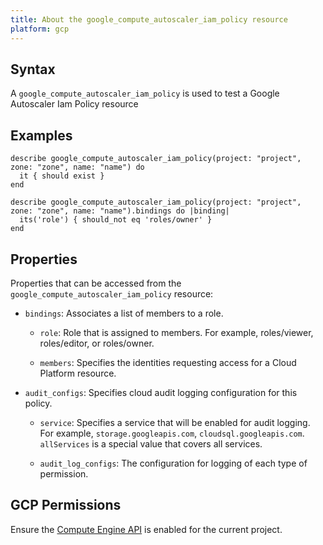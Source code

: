 ```yaml
---
title: About the google_compute_autoscaler_iam_policy resource
platform: gcp
---
```


## Syntax
A `google_compute_autoscaler_iam_policy` is used to test a Google Autoscaler Iam Policy resource

## Examples
```
describe google_compute_autoscaler_iam_policy(project: "project", zone: "zone", name: "name") do
  it { should exist }
end

describe google_compute_autoscaler_iam_policy(project: "project", zone: "zone", name: "name").bindings do |binding|
  its('role') { should_not eq 'roles/owner' }
end
```

## Properties
Properties that can be accessed from the `google_compute_autoscaler_iam_policy` resource:

  * `bindings`: Associates a list of members to a role.

    * `role`: Role that is assigned to members. For example, roles/viewer, roles/editor, or roles/owner.

    * `members`: Specifies the identities requesting access for a Cloud Platform resource.

  * `audit_configs`: Specifies cloud audit logging configuration for this policy.

    * `service`: Specifies a service that will be enabled for audit logging. For example, `storage.googleapis.com`, `cloudsql.googleapis.com`. `allServices`  is a special value that covers all services.

    * `audit_log_configs`: The configuration for logging of each type of permission.



## GCP Permissions

Ensure the [Compute Engine API](https://console.cloud.google.com/apis/library/compute.googleapis.com/) is enabled for the current project.
